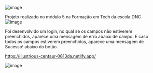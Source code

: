 ![image](https://user-images.githubusercontent.com/117956086/216821495-d2957595-8046-4195-b088-6d8339606d12.png)

Projeto realizado no módulo 5 na Formação em Tech da escola DNC  ![image](https://user-images.githubusercontent.com/117956086/216821744-5d99e36c-586f-4dd8-9428-cebb2de9a20c.png)

Foi desenvolvido um login, no qual se os campos não estiverem preenchidos, aparece uma mensagem de erro abaixo de campo. E caso todos os campos estiverem preenchidos, aparece uma mensagem de Sucesso! abaixo do botão.

https://illustrious-centaur-0813da.netlify.app/

![image](https://user-images.githubusercontent.com/117956086/216822153-43a1347d-db88-4789-a747-db005bcc94bf.png)

